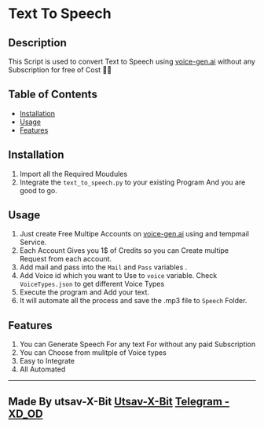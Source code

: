 # Text To Speech 

## Description
This Script is used to convert Text to Speech using [voice-gen.ai](https://www.voice-gen.ai) without any Subscription for free of Cost 💸💸

## Table of Contents
- [Installation](#installation)
- [Usage](#usage)
- [Features](#features)

## Installation
1. Import all the Required Moudules
2. Integrate the `text_to_speech.py` to your existing Program And you are good to go.

## Usage 
1. Just create Free Multipe Accounts on [voice-gen.ai](https://www.voice-gen.ai) using and tempmail Service.
2. Each Account Gives you 1$ of Credits so you can Create multipe Request from each account.
3. Add mail and pass into the `Mail` and `Pass` variables .
4. Add Voice id which you want to Use to `voice` variable. Check `VoiceTypes.json` to get different Voice Types 
4. Execute the program and Add your text.
5. It will automate all the process and save the .mp3 file to `Speech` Folder.

## Features
1. You can Generate Speech For any text For without any paid Subscription 
2. You can Choose from mulitple of Voice types
3. Easy to Integrate 
4. All Automated  

-----------------------------------------------------------------------------------------
Made By utsav-X-Bit [Utsav-X-Bit](https://github.com/Utsav-X-bit) [Telegram - XD_OD](https://t.me/Evokkers)
-----------------------------------------------------------------------------------------
